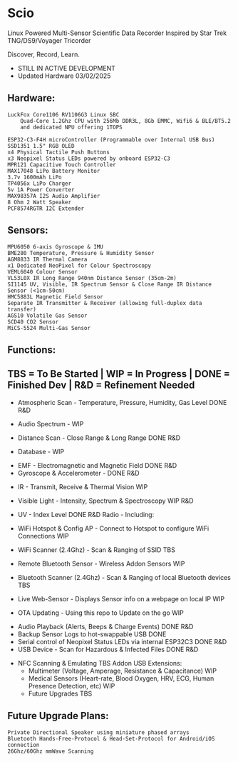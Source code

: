 
 # Scio
 
 Linux Powered Multi-Sensor Scientific Data Recorder
 Inspired by Star Trek TNG/DS9/Voyager Tricorder


Discover, Record, Learn.



* STILL IN ACTIVE DEVELOPMENT
* Updated Hardware 03/02/2025





## Hardware:
```
LuckFox Core1106 RV1106G3 Linux SBC
	Quad-Core 1.2Ghz CPU with 256Mb DDR3L, 8Gb EMMC, Wifi6 & BLE/BT5.2
	and dedicated NPU offering 1TOPS

ESP32-C3-F4H microController (Programmable over Internal USB Bus)
SSD1351 1.5" RGB OLED
x4 Physical Tactile Push Buttons
x3 Neopixel Status LEDs powered by onboard ESP32-C3
MPR121 Capacitive Touch Controller
MAX17048 LiPo Battery Monitor
3.7v 1600mAh LiPo
TP4056x LiPo Charger
5v 1A Power Converter
MAX98357A I2S Audio Amplifier
8 Ohm 2 Watt Speaker
PCF8574RGTR I2C Extender
```

## Sensors:
```
MPU6050 6-axis Gyroscope & IMU
BME280 Temperature, Pressure & Humidity Sensor
AGM8833 IR Thermal Camera
x1 Dedicated NeoPixel for Colour Spectroscopy
VEML6040 Colour Sensor
VL53L0X IR Long Range 940nm Distance Sensor (35cm-2m)
SI1145 UV, Visible, IR Spectrum Sensor & Close Range IR Distance Sensor (<1cm-50cm)
HMC5883L Magnetic Field Sensor
Separate IR Transmitter & Receiver (allowing full-duplex data transfer)
AGS10 Volatile Gas Sensor
SCD40 CO2 Sensor
MiCS-5524 Multi-Gas Sensor

```

## Functions:


TBS = To Be Started | WIP = In Progress | DONE = Finished Dev | R&D = Refinement Needed
-------------------------------------------------------------------------------------------------------
* Atmospheric Scan - Temperature, Pressure, Humidity, Gas Level					DONE	R&D
- Audio Spectrum - 										WIP
* Distance Scan - Close Range & Long Range 							DONE	R&D
- Database - 											WIP
* EMF - Electromagnetic and Magnetic Field							DONE	R&D
* Gyroscope & Accelerometer - 									DONE	R&D
- IR - Transmit, Receive & Thermal Vision							WIP
- Visible Light - Intensity, Spectrum & Spectroscopy						WIP	R&D
- UV - Index Level										DONE	R&D
Radio - Including:									
- WiFi Hotspot & Config AP - Connect to Hotspot to configure WiFi Connections			WIP
- WiFi Scanner (2.4Ghz) - Scan & Ranging of SSID							TBS
- Remote Bluetooth Sensor - Wireless Addon Sensors						WIP
- Bluetooth Scanner (2.4Ghz) - Scan & Ranging of local Bluetooth devices				TBS
- Live Web-Sensor - Displays Sensor info on a webpage on local IP				WIP

- OTA Updating - Using this repo to Update on the go						WIP
* Audio Playback (Alerts, Beeps & Charge Events)						DONE	R&D
* Backup Sensor Logs to hot-swappable USB							DONE		
* Serial control of Neopixel Status LEDs via internal ESP32C3					DONE	R&D		
* USB Device - Scan for Hazardous & Infected Files						DONE	R&D
- NFC Scanning & Emulating 										TBS
Addon USB Extensions:
	- Multimeter (Voltage, Amperage, Resistance & Capacitance)				WIP
	- Medical Sensors (Heart-rate, Blood Oxygen, HRV, ECG, Human Presence Detection, etc)	WIP
	- Future Upgrades										TBS



## Future Upgrade Plans:
```
Private Directional Speaker using miniature phased arrays
Bluetooth Hands-Free-Protocol & Head-Set-Protocol for Android/iOS connection
26Ghz/60Ghz mmWave Scanning

```